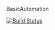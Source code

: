 BasicAutomation

[![Build Status](https://travis-ci.org/kingdevnl/BasicAutomation.svg?branch=master)](https://travis-ci.org/kingdevnl/BasicAutomation)
